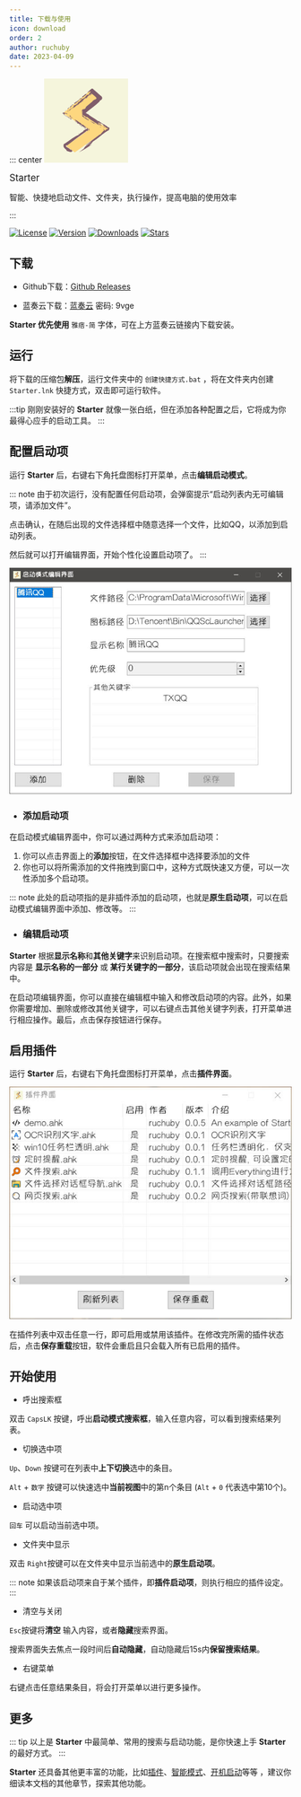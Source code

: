 ```yaml
---
title: 下载与使用
icon: download
order: 2
author: ruchuby
date: 2023-04-09
---
```


::: center
<img src="/logo.svg" width=150 alt="Starter">
<div style="font-size:larger">Starter</div>
<p>智能、快捷地启动文件、文件夹，执行操作，提高电脑的使用效率</p>
:::

<p class="shields">
  <a href="https://github.com/ruchuby/starter"><img src="https://img.shields.io/github/license/ruchuby/starter" alt="License"></a>
  <a href="https://github.com/ruchuby/starter/releases"><img src="https://img.shields.io/github/v/release/ruchuby/starter" alt="Version"></a>
  <a href="https://github.com/ruchuby/starter/releases"><img src="https://img.shields.io/github/downloads/ruchuby/starter/total" alt="Downloads"></a>
  <a href="https://github.com/ruchuby/starter"><img src="https://img.shields.io/github/stars/ruchuby/starter" alt="Stars"></a>
</p>

## 下载

- Github下载：[Github Releases](https://github.com/ruchuby/Starter/releases) 

- 蓝奏云下载：[蓝奏云](https://wwi.lanzoup.com/b01kb1g4j) 密码: 9vge

**Starter 优先使用** `雅痞-简` 字体，可在上方蓝奏云链接内下载安装。

## 运行

将下载的压缩包**解压**，运行文件夹中的 `创建快捷方式.bat` ，将在文件夹内创建 `Starter.lnk` 快捷方式，双击即可运行软件。


:::tip
刚刚安装好的 **Starter** 就像一张白纸，但在添加各种配置之后，它将成为你最得心应手的启动工具。
:::

## 配置启动项

运行 **Starter** 后，右键右下角托盘图标打开菜单，点击**编辑启动模式**。

::: note
由于初次运行，没有配置任何启动项，会弹窗提示“启动列表内无可编辑项，请添加文件”。

点击确认，在随后出现的文件选择框中随意选择一个文件，比如QQ，以添加到启动列表。

然后就可以打开编辑界面，开始个性化设置启动项了。
:::

![启动模式编辑界面](../../images/edit-startup-mode.jpg)

- ### 添加启动项

在启动模式编辑界面中，你可以通过两种方式来添加启动项：

1. 你可以点击界面上的**添加**按钮，在文件选择框中选择要添加的文件
2. 你也可以将所需添加的文件拖拽到窗口中，这种方式既快速又方便，可以一次性添加多个启动项。

::: note
此处的启动项指的是非插件添加的启动项，也就是**原生启动项**，可以在启动模式编辑界面中添加、修改等。
:::

- ### 编辑启动项

**Starter** 根据**显示名称**和**其他关键字**来识别启动项。在搜索框中搜索时，只要搜索内容是 **显示名称的一部分** 或 **某行关键字的一部分**，该启动项就会出现在搜索结果中。

在启动项编辑界面，你可以直接在编辑框中输入和修改启动项的内容。此外，如果你需要增加、删除或修改其他关键字，可以右键点击其他关键字列表，打开菜单进行相应操作。最后，点击保存按钮进行保存。

## 启用插件

运行 **Starter** 后，右键右下角托盘图标打开菜单，点击**插件界面**。

![启动模式编辑界面](../../images/plugin-2.jpg)

在插件列表中双击任意一行，即可启用或禁用该插件。在修改完所需的插件状态后，点击**保存重载**按钮，软件会重启且只会载入所有已启用的插件。

## 开始使用

- 呼出搜索框

双击 `CapsLK` 按键，呼出**启动模式搜索框**，输入任意内容，可以看到搜索结果列表。

- 切换选中项

`Up`、`Down` 按键可在列表中**上下切换**选中的条目。

`Alt` + `数字` 按键可以快速选中**当前视图**中的第n个条目 (`Alt` + `0` 代表选中第10个)。

- 启动选中项

`回车` 可以启动当前选中项。

- 文件夹中显示

双击 `Right`按键可以在文件夹中显示当前选中的**原生启动项**。

::: note
如果该启动项来自于某个插件，即**插件启动项**，则执行相应的插件设定。
:::

- 清空与关闭

`Esc`按键将**清空** 输入内容，或者**隐藏**搜索界面。

搜索界面失去焦点一段时间后**自动隐藏**，自动隐藏后15s内**保留搜索结果**。

- 右键菜单

右键点击任意结果条目，将会打开菜单以进行更多操作。

## 更多

::: tip
以上是 **Starter** 中最简单、常用的搜索与启动功能，是你快速上手 **Starter** 的最好方式。
:::

**Starter** 还具备其他更丰富的功能，比如[插件](../../plugin/)、[智能模式](../intelligent/)、[开机启动](../boot/)等等
，建议你细读本文档的其他章节，探索其他功能。




